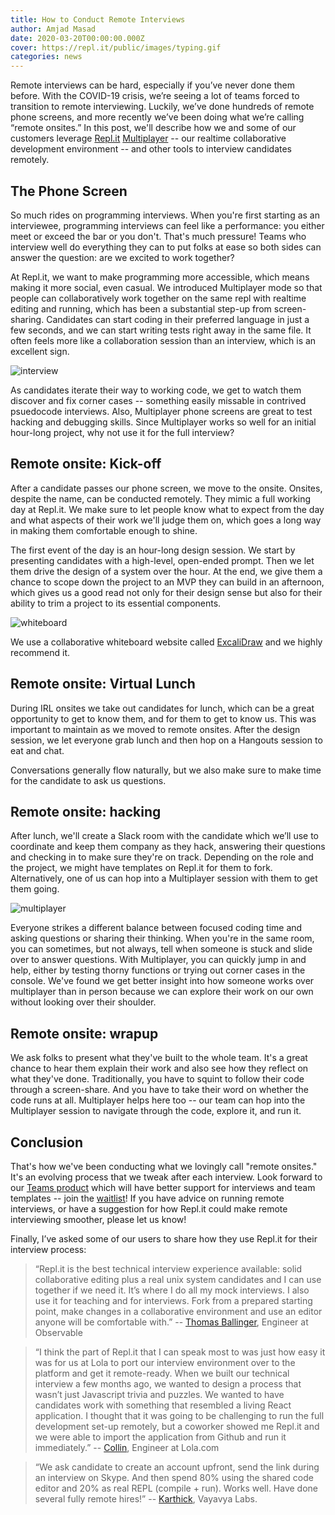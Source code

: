 ```yaml
---
title: How to Conduct Remote Interviews
author: Amjad Masad
date: 2020-03-20T00:00:00.000Z
cover: https://repl.it/public/images/typing.gif
categories: news
---
```


Remote interviews can be hard, especially if you’ve never done them before. With the COVID-19 crisis, we’re seeing a lot of teams forced to transition to remote interviewing. Luckily, we’ve done hundreds of remote phone screens, and more recently we’ve been doing what we’re calling “remote onsites.” In this post, we'll describe how we and some of our customers leverage [Repl.it](https://repl.it) [Multiplayer](https://repl.it/site/multiplayer) -- our realtime collaborative development environment -- and other tools to interview candidates remotely.

## The Phone Screen

So much rides on programming interviews. When you're first starting as an interviewee, programming interviews can feel like a performance: you either meet or exceed the bar or you don't. That's much pressure! Teams who interview well do everything they can to put folks at ease so both sides can answer the question: are we excited to work together?

At Repl.it, we want to make programming more accessible, which means making it more social, even casual. We introduced Multiplayer mode so that people can collaboratively work together on the same repl with realtime editing and running, which has been a substantial step-up from screen-sharing. Candidates can start coding in their preferred language in just a few seconds, and we can start writing tests right away in the same file. It often feels more like a collaboration session than an interview, which is an excellent sign.

![interview](images/interviews/tests.gif)

As candidates iterate their way to working code, we get to watch them discover and fix corner cases -- something easily missable in contrived psuedocode interviews. Also, Multiplayer phone screens are great to test hacking and debugging skills. Since Multiplayer works so well for an initial hour-long project, why not use it for the full interview? 

## Remote onsite: Kick-off
After a candidate passes our phone screen, we move to the onsite. Onsites, despite the name, can be conducted remotely. They mimic a full working day at Repl.it. We make sure to let people know what to expect from the day and what aspects of their work we'll judge them on, which goes a long way in making them comfortable enough to shine. 

The first event of the day is an hour-long design session. We start by presenting candidates with a high-level, open-ended prompt. Then we let them drive the design of a system over the hour. At the end, we give them a chance to scope down the project to an MVP they can build in an afternoon, which gives us a good read not only for their design sense but also for their ability to trim a project to its essential components.

![whiteboard](images/interviews/whiteboard.png)

We use a collaborative whiteboard website called [ExcaliDraw](https://excalidraw.com/) and we highly recommend it. 

## Remote onsite: Virtual Lunch
During IRL onsites we take out candidates for lunch, which can be a great opportunity to get to know them, and for them to get to know us. This was important to maintain as we moved to remote onsites. After the design session, we let everyone grab lunch and then hop on a Hangouts session to eat and chat. 

<picture of team on hangouts>

Conversations generally flow naturally, but we also make sure to make time for the candidate to ask us questions.

## Remote onsite: hacking
After lunch, we'll create a Slack room with the candidate which we’ll use to coordinate and keep them company as they hack, answering their questions and checking in to make sure they're on track. Depending on the role and the project, we might have templates on Repl.it for them to fork. Alternatively, one of us can hop into a Multiplayer session with them to get them going. 

![multiplayer](https://repl.it/public/images/typing.gif)

Everyone strikes a different balance between focused coding time and asking questions or sharing their thinking. When you're in the same room, you can sometimes, but not always, tell when someone is stuck and slide over to answer questions. With Multiplayer, you can quickly jump in and help, either by testing thorny functions or trying out corner cases in the console. We've found we get better insight into how someone works over multiplayer than in person because we can explore their work on our own without looking over their shoulder.

## Remote onsite: wrapup
We ask folks to present what they've built to the whole team. It's a great chance to hear them explain their work and also see how they reflect on what they've done. Traditionally, you have to squint to follow their code through a screen-share. And you have to take their word on whether the code runs at all. Multiplayer helps here too -- our team can hop into the Multiplayer session to navigate through the code, explore it, and run it.


## Conclusion

That's how we've been conducting what we lovingly call "remote onsites." It's an evolving process that we tweak after each interview. Look forward to our [Teams product](https://repl.it/pricing) which will have better support for interviews and team templates -- join the [waitlist](https://repl.it/pricing)! If you have advice on running remote interviews, or have a suggestion for how Repl.it could make remote interviewing smoother, please let us know!

Finally, I’ve asked some of our users to share how they use Repl.it for their interview process:

>“Repl.it is the best technical interview experience available: solid collaborative editing plus a real unix system candidates and I can use together if we need it. It’s where I do all my mock interviews. I also use it for teaching and for interviews. Fork from a prepared starting point, make changes in a collaborative environment and use an editor anyone will be comfortable with.” -- [Thomas Ballinger](https://twitter.com/ballingt), Engineer at Observable

>“I think the part of Repl.it that I can speak most to was just how easy it was for us at Lola to port our interview environment over to the platform and get it remote-ready. When we built our technical interview a few months ago, we wanted to design a process that wasn’t just Javascript trivia and puzzles. We wanted to have candidates work with something that resembled a living React application. I thought that it was going to be challenging to run the full development set-up remotely, but a coworker showed me Repl.it and we were able to import the application from Github and run it immediately.” -- [Collin](https://twitter.com/collinmcfresh), Engineer at Lola.com

>“We ask candidate to create an account upfront, send the link during an interview on Skype. And then spend 80% using the shared code editor and 20% as real REPL (compile + run). Works well. Have done several fully remote hires!” -- [Karthick](https://twitter.com/KarthickGururaj), Vayavya Labs.
